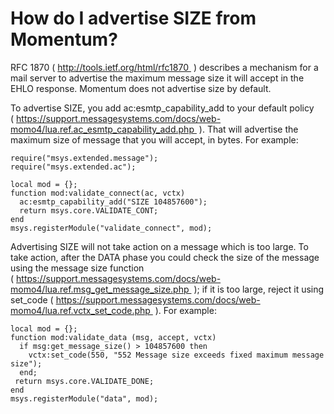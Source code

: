 # How do I advertise SIZE from Momentum?

RFC 1870 ( http://tools.ietf.org/html/rfc1870  ) describes a mechanism for a mail server to advertise the maximum message size it will accept in the EHLO response. Momentum does not advertise size by default.

To advertise SIZE, you add ac:esmtp_capability_add to your default policy ( https://support.messagesystems.com/docs/web-momo4/lua.ref.ac_esmtp_capability_add.php  ). That will advertise the maximum size of message that you will accept, in bytes. For example:

```3require("msys.core");
require("msys.extended.message");
require("msys.extended.ac");

local mod = {};
function mod:validate_connect(ac, vctx)
  ac:esmtp_capability_add("SIZE 104857600");
  return msys.core.VALIDATE_CONT;
end
msys.registerModule("validate_connect", mod);
```

Advertising SIZE will not take action on a message which is too large. To take action, after the DATA phase you could check the size of the message using the message size function ( https://support.messagesystems.com/docs/web-momo4/lua.ref.msg_get_message_size.php  ); if it is too large, reject it using set_code ( https://support.messagesystems.com/docs/web-momo4/lua.ref.vctx_set_code.php  ). For example:

```
local mod = {};
function mod:validate_data (msg, accept, vctx)
  if msg:get_message_size() > 104857600 then
    vctx:set_code(550, "552 Message size exceeds fixed maximum message size");
  end;
 return msys.core.VALIDATE_DONE;
end
msys.registerModule("data", mod);
```